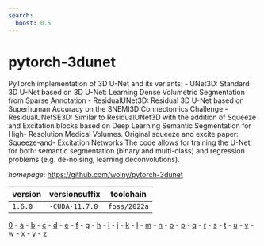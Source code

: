 ```yaml
---
search:
  boost: 0.5
---
```

# pytorch-3dunet

PyTorch implementation of 3D U-Net and its variants:  - UNet3D: Standard 3D U-Net based on 3D U-Net: Learning Dense Volumetric          Segmentation from Sparse Annotation   - ResidualUNet3D: Residual 3D U-Net based on Superhuman Accuracy on the SNEMI3D    Connectomics Challenge   - ResidualUNetSE3D: Similar to ResidualUNet3D with the addition of Squeeze and     Excitation blocks based on Deep Learning Semantic Segmentation for High-         Resolution Medical Volumes. Original squeeze and excite paper: Squeeze-and-      Excitation Networks The code allows for training the U-Net for both: semantic segmentation (binary   and multi-class) and regression problems (e.g. de-noising, learning              deconvolutions).

*homepage*: <https://github.com/wolny/pytorch-3dunet>

version | versionsuffix | toolchain
--------|---------------|----------
``1.6.0`` | ``-CUDA-11.7.0`` | ``foss/2022a``

[0](../0/index.md) - [a](../a/index.md) - [b](../b/index.md) - [c](../c/index.md) - [d](../d/index.md) - [e](../e/index.md) - [f](../f/index.md) - [g](../g/index.md) - [h](../h/index.md) - [i](../i/index.md) - [j](../j/index.md) - [k](../k/index.md) - [l](../l/index.md) - [m](../m/index.md) - [n](../n/index.md) - [o](../o/index.md) - [p](../p/index.md) - [q](../q/index.md) - [r](../r/index.md) - [s](../s/index.md) - [t](../t/index.md) - [u](../u/index.md) - [v](../v/index.md) - [w](../w/index.md) - [x](../x/index.md) - [y](../y/index.md) - [z](../z/index.md)

